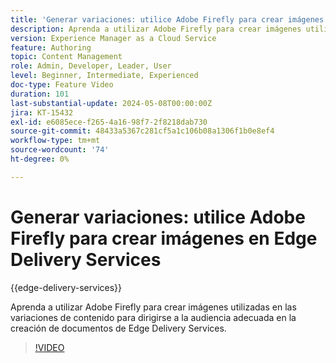 ```yaml
---
title: 'Generar variaciones: utilice Adobe Firefly para crear imágenes en Edge Delivery Services'
description: Aprenda a utilizar Adobe Firefly para crear imágenes utilizadas en las variaciones de contenido para dirigirse a la audiencia adecuada en la creación de documentos de Edge Delivery Services.
version: Experience Manager as a Cloud Service
feature: Authoring
topic: Content Management
role: Admin, Developer, Leader, User
level: Beginner, Intermediate, Experienced
doc-type: Feature Video
duration: 101
last-substantial-update: 2024-05-08T00:00:00Z
jira: KT-15432
exl-id: e6085ece-f265-4a16-98f7-2f8218dab730
source-git-commit: 48433a5367c281cf5a1c106b08a1306f1b0e8ef4
workflow-type: tm+mt
source-wordcount: '74'
ht-degree: 0%

---
```


# Generar variaciones: utilice Adobe Firefly para crear imágenes en Edge Delivery Services

{{edge-delivery-services}}

Aprenda a utilizar Adobe Firefly para crear imágenes utilizadas en las variaciones de contenido para dirigirse a la audiencia adecuada en la creación de documentos de Edge Delivery Services.

>[!VIDEO](https://video.tv.adobe.com/v/3438359/?learn=on&captions=spa)

